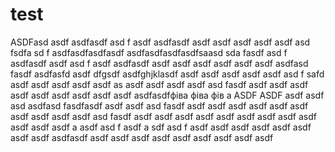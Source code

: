 # test
 ASDFasd asdf
asdfasdf
asd f
asdf
asdfasdf
asdf
asdf
asdf asdf asdf asd fsdfa sd f
asdfasdfasdfasdf
asdfasdfasdfasdfsaasd sda fasdf asd f
asdfasdf asdf asd f
asdf
asdfasdf asdf asdf asdf asdf asdf asdf asdfasd fasdf 
asdfasfd asdf 
dfgsdf asdfghjklasdf
asdf asdf asdf asdf asdf asd f
safd asdf asdf asdf asdf asdf as
asdf asdf asdf asdf asd fasdf asdf asdf asdf 
asdf asdf asdf 
asdf asdf asdf asdfasdfфіва фіва фів а
ASDF ASDF 
asdf asdf asd
asdfasd fasdfasdf asdf 
asdf asd fasdf asdf 
asdf asdf 
asdf asdf asdf
asdf asdf asdf asdf asd fasdf 
asdf asdf asdf 
asdf asdf asdf 
asdf asdf 
asdf asdf 
asdf asdf a
asdf asd f
asdf a sdf asd f
asdf asdf asdf
asdf asdf 
asdf asdf asdf 
asdfasdf asdf 
asdf asdf 
 asdf asdf asdf asdf 
asdf asdf 
